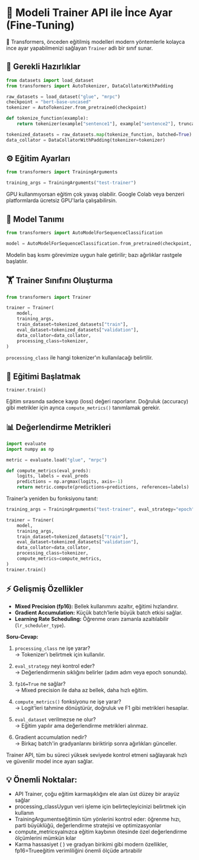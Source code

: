 

# 📌 Modeli Trainer API ile İnce Ayar (Fine-Tuning)

🤗 Transformers, önceden eğitilmiş modelleri modern yöntemlerle kolayca ince ayar yapabilmenizi sağlayan `Trainer` adlı bir sınıf sunar.

## 🔧 Gerekli Hazırlıklar

```python
from datasets import load_dataset
from transformers import AutoTokenizer, DataCollatorWithPadding

raw_datasets = load_dataset("glue", "mrpc")
checkpoint = "bert-base-uncased"
tokenizer = AutoTokenizer.from_pretrained(checkpoint)

def tokenize_function(example):
    return tokenizer(example["sentence1"], example["sentence2"], truncation=True)

tokenized_datasets = raw_datasets.map(tokenize_function, batched=True)
data_collator = DataCollatorWithPadding(tokenizer=tokenizer)
```

## ⚙️ Eğitim Ayarları

```python
from transformers import TrainingArguments

training_args = TrainingArguments("test-trainer")
```

GPU kullanmıyorsan eğitim çok yavaş olabilir. Google Colab veya benzeri platformlarda ücretsiz GPU'larla çalışabilirsin.

## 🧠 Model Tanımı

```python
from transformers import AutoModelForSequenceClassification

model = AutoModelForSequenceClassification.from_pretrained(checkpoint, num_labels=2)
```

Modelin baş kısmı görevimize uygun hale getirilir; bazı ağırlıklar rastgele başlatılır.

## 🏋️ Trainer Sınıfını Oluşturma

```python
from transformers import Trainer

trainer = Trainer(
    model,
    training_args,
    train_dataset=tokenized_datasets["train"],
    eval_dataset=tokenized_datasets["validation"],
    data_collator=data_collator,
    processing_class=tokenizer,
)
```

`processing_class` ile hangi tokenizer'ın kullanılacağı belirtilir.

## 🚀 Eğitimi Başlatmak

```python
trainer.train()
```

Eğitim sırasında sadece kayıp (loss) değeri raporlanır. Doğruluk (accuracy) gibi metrikler için ayrıca `compute_metrics()` tanımlamak gerekir.

## 📊 Değerlendirme Metrikleri

```python
import evaluate
import numpy as np

metric = evaluate.load("glue", "mrpc")

def compute_metrics(eval_preds):
    logits, labels = eval_preds
    predictions = np.argmax(logits, axis=-1)
    return metric.compute(predictions=predictions, references=labels)
```

Trainer’a yeniden bu fonksiyonu tanıt:

```python
training_args = TrainingArguments("test-trainer", eval_strategy="epoch")

trainer = Trainer(
    model,
    training_args,
    train_dataset=tokenized_datasets["train"],
    eval_dataset=tokenized_datasets["validation"],
    data_collator=data_collator,
    processing_class=tokenizer,
    compute_metrics=compute_metrics,
)
trainer.train()
```

## ⚡️ Gelişmiş Özellikler

- **Mixed Precision (fp16):** Bellek kullanımını azaltır, eğitimi hızlandırır.
- **Gradient Accumulation:** Küçük batch’lerle büyük batch etkisi sağlar.
- **Learning Rate Scheduling:** Öğrenme oranı zamanla azaltılabilir (`lr_scheduler_type`).



**Soru-Cevap:**

1. `processing_class` ne işe yarar?  
   → Tokenizer’ı belirtmek için kullanılır.

2. `eval_strategy` neyi kontrol eder?  
   → Değerlendirmenin sıklığını belirler (adım adım veya epoch sonunda).

3. `fp16=True` ne sağlar?  
   → Mixed precision ile daha az bellek, daha hızlı eğitim.

4. `compute_metrics()` fonksiyonu ne işe yarar?  
   → Logit'leri tahmine dönüştürür, doğruluk ve F1 gibi metrikleri hesaplar.

5. `eval_dataset` verilmezse ne olur?  
   → Eğitim yapılır ama değerlendirme metrikleri alınmaz.

6. Gradient accumulation nedir?  
   → Birkaç batch'in gradyanlarını biriktirip sonra ağırlıkları günceller.


Trainer API, tüm bu süreci yüksek seviyede kontrol etmeni sağlayarak hızlı ve güvenilir model ince ayarı sağlar.

## 💡 Önemli Noktalar:

- API Trainer, çoğu eğitim karmaşıklığını ele alan üst düzey bir arayüz sağlar
- processing_classUygun veri işleme için belirteçleyicinizi belirtmek için kullanın
- TrainingArgumentseğitimin tüm yönlerini kontrol eder: öğrenme hızı, parti büyüklüğü, değerlendirme stratejisi ve optimizasyonlar
-  compute_metricsyalnızca eğitim kaybının ötesinde özel değerlendirme ölçümlerini mümkün kılar
- Karma hassasiyet ( ) ve gradyan birikimi gibi modern özellikler, fp16=Trueeğitim verimliliğini önemli ölçüde artırabilir
